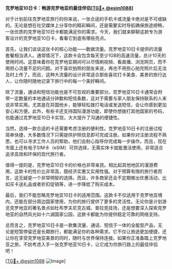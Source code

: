 **克罗地亚10日卡：畅游克罗地亚的最佳伴侣[[TG💪+ @esim1088](https://t.me/s/esim1088)]**

对于计划前往克罗地亚旅行的你来说，一张合适的手机卡或流量卡绝对是不可或缺的。无论是想在社交媒体上分享你的精彩瞬间，还是需要实时导航确保旅途顺畅，一张优质的克罗地亚10日卡都能满足你的需求。今天，我们就来聊聊这款专为游客设计的克罗地亚10日卡，看看它到底有哪些亮点。

首先，让我们谈谈这张卡的核心功能——数据流量。克罗地亚10日卡提供的流量套餐相当诱人。通常情况下，这款卡会包含每天至少1GB的高速流量，总计10天的使用时间。这意味着你在克罗地亚期间可以尽情刷视频、看直播、浏览网页，而不用担心流量不足的问题。对于喜欢拍照的朋友来说，再也不用担心拍完照片后无法及时上传了。而且，这种大流量的设计非常适合那些喜欢打卡美食、美景的旅行达人，让你随时随地记录下旅行中的每一个美好瞬间。

除了流量，通话和短信功能也是不可忽视的重要部分。克罗地亚10日卡通常会附带一定数量的本地通话分钟数和短信条数，这对于需要与家人朋友保持联系的人来说非常实用。尤其是在异国他乡，能够轻松拨打电话或发送短信，会让你感到更加安心和方便。此外，有些卡还支持国际漫游功能，即使你想拨打其他国家的号码，也能通过克罗地亚10日卡实现，大大提升了沟通的便捷性。

当然，选择一款合适的卡还需要考虑注册的便利性。克罗地亚10日卡的注册过程简单快捷，大多数情况下只需提供护照信息即可完成注册。如果你对注册流程不熟悉，也可以寻求工作人员的帮助，他们会耐心指导你完成每一步操作。而且，现在市面上还有电子SIM卡（eSIM）可供选择，无需实体卡就能激活使用，非常适合追求高效和环保的现代旅行者。

值得一提的是，克罗地亚10日卡的价格也非常亲民。相比起其他地区的漫游费用，这款卡的性价比非常高，既经济实惠又实用性强。对于预算有限的旅行者而言，这无疑是一个非常明智的选择。而且，许多商家还会不定期推出优惠活动，比如买卡送礼品或者折扣促销等，进一步降低了购买成本。

最后，我们不能忽略克罗地亚10日卡的适用范围。这款卡不仅适用于克罗地亚境内，还能在部分周边国家使用，为你的旅行提供了更多的灵活性。无论你是计划游览克罗地亚的著名景点如杜布罗夫尼克古城、普拉竞技场，还是想要深入探索克罗地亚的自然风光如十六湖国家公园，这款卡都能为你提供稳定可靠的网络支持。

总而言之，克罗地亚10日卡是一款集流量、通话、短信于一体的全能型产品，无论是短暂停留还是长期旅行，都能满足你的各种需求。它不仅让旅途更加便捷，还让你在享受克罗地亚美景的同时，随时与世界保持连接。如果你正准备踏上克罗地亚之旅，不妨考虑入手一张克罗地亚10日卡，让它成为你旅行路上的最佳伴侣吧！

[[TG💪+ @esim1088](https://t.me/s/esim1088) ![Image](https://i.postimg.cc/4NQfJmqS/Snipaste-2025-05-13-00-14-12.png)]